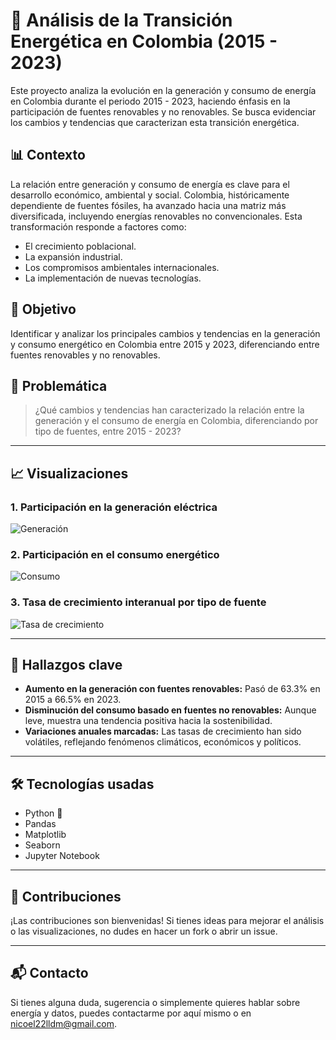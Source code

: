# 🔋 Análisis de la Transición Energética en Colombia (2015 - 2023)

Este proyecto analiza la evolución en la generación y consumo de energía en Colombia durante el periodo 2015 - 2023, haciendo énfasis en la participación de fuentes renovables y no renovables. Se busca evidenciar los cambios y tendencias que caracterizan esta transición energética.

## 📊 Contexto

La relación entre generación y consumo de energía es clave para el desarrollo económico, ambiental y social. Colombia, históricamente dependiente de fuentes fósiles, ha avanzado hacia una matriz más diversificada, incluyendo energías renovables no convencionales. Esta transformación responde a factores como:

- El crecimiento poblacional.
- La expansión industrial.
- Los compromisos ambientales internacionales.
- La implementación de nuevas tecnologías.

## 🎯 Objetivo

Identificar y analizar los principales cambios y tendencias en la generación y consumo energético en Colombia entre 2015 y 2023, diferenciando entre fuentes renovables y no renovables.

## 📌 Problemática

> ¿Qué cambios y tendencias han caracterizado la relación entre la generación y el consumo de energía en Colombia, diferenciando por tipo de fuentes, entre 2015 - 2023?

---

## 📈 Visualizaciones

### 1. Participación en la generación eléctrica

![Generación](./Analisis_de_Datos/1.png)

### 2. Participación en el consumo energético

![Consumo](./Analisis_de_Datos/2.png)

### 3. Tasa de crecimiento interanual por tipo de fuente

![Tasa de crecimiento](./Analisis_de_Datos/3.png)

---

## 🧠 Hallazgos clave

- **Aumento en la generación con fuentes renovables:** Pasó de 63.3% en 2015 a 66.5% en 2023.
- **Disminución del consumo basado en fuentes no renovables:** Aunque leve, muestra una tendencia positiva hacia la sostenibilidad.
- **Variaciones anuales marcadas:** Las tasas de crecimiento han sido volátiles, reflejando fenómenos climáticos, económicos y políticos.

---

## 🛠️ Tecnologías usadas

- Python 🐍
- Pandas
- Matplotlib
- Seaborn
- Jupyter Notebook
  
---

## 🤝 Contribuciones

¡Las contribuciones son bienvenidas! Si tienes ideas para mejorar el análisis o las visualizaciones, no dudes en hacer un fork o abrir un issue.

---

## 📬 Contacto

Si tienes alguna duda, sugerencia o simplemente quieres hablar sobre energía y datos, puedes contactarme por aquí mismo o en [nicoel22lldm@gmail.com](mailto:nicoel22lldm@gmail.com).




